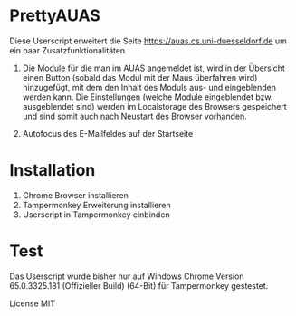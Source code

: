# PrettyAUAS

Diese Userscript erweitert die Seite https://auas.cs.uni-duesseldorf.de um ein paar Zusatzfunktionalitäten

1. Die Module für die man im AUAS angemeldet ist, wird in der Übersicht einen Button (sobald das Modul mit der Maus überfahren wird) hinzugefügt, mit dem den Inhalt des Moduls aus- und eingeblenden werden kann.
   Die Einstellungen (welche Module eingeblendet bzw. ausgeblendet sind) werden im Localstorage des Browsers gespeichert und sind somit auch nach Neustart des Browser vorhanden.
   
2. Autofocus des E-Mailfeldes auf der Startseite

# Installation
1. Chrome Browser installieren
2. Tampermonkey Erweiterung installieren
3. Userscript in Tampermonkey einbinden

# Test
Das Userscript wurde bisher nur auf Windows Chrome Version 65.0.3325.181 (Offizieller Build) (64-Bit) für Tampermonkey gestestet.

License MIT